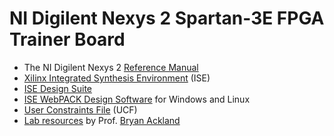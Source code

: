 # NI Digilent Nexys 2 Spartan-3E FPGA Trainer Board
* The NI Digilent Nexys 2 [Reference Manual](https://reference.digilentinc.com/reference/programmable-logic/nexys-2/reference-manual)
* [Xilinx Integrated Synthesis Environment](https://en.wikipedia.org/wiki/Xilinx_ISE) (ISE)
* [ISE Design Suite](https://www.xilinx.com/products/design-tools/ise-design-suite.html)
* [ISE WebPACK Design Software](https://www.xilinx.com/products/design-tools/ise-design-suite/ise-webpack.html) for Windows and Linux
* [User Constraints File](https://www.xilinx.com/support/documentation/sw_manuals/xilinx11/platform_studio/ps_p_hdw_setting_up_your_ucf.htm) (UCF)
* [Lab resources](https://personal.stevens.edu/~backland/Courses/Course487_Spring_18.htm) by Prof. [Bryan Ackland](https://ieee-ceda.org/contact/bryan-ackland)
